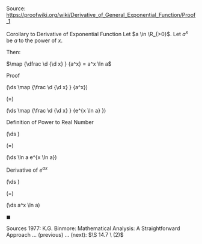 # 

Source: https://proofwiki.org/wiki/Derivative_of_General_Exponential_Function/Proof_1

Corollary to Derivative of Exponential Function
Let $a \in \R_{>0}$.
Let $a^x$ be $a$ to the power of $x$.

Then:

$\map {\dfrac \d {\d x} } {a^x} = a^x \ln a$


Proof













\(\ds \map {\frac \d {\d x} } {a^x}\)

\(=\)







\(\ds \map {\frac \d {\d x} } {e^{x \ln a} }\)





Definition of Power to Real Number














\(\ds \)

\(=\)







\(\ds \ln a e^{x \ln a}\)





Derivative of $e^{a x}$














\(\ds \)

\(=\)







\(\ds a^x \ln a\)









$\blacksquare$


Sources
1977: K.G. Binmore: Mathematical Analysis: A Straightforward Approach ... (previous) ... (next): $\S 14.7 \ (2)$




